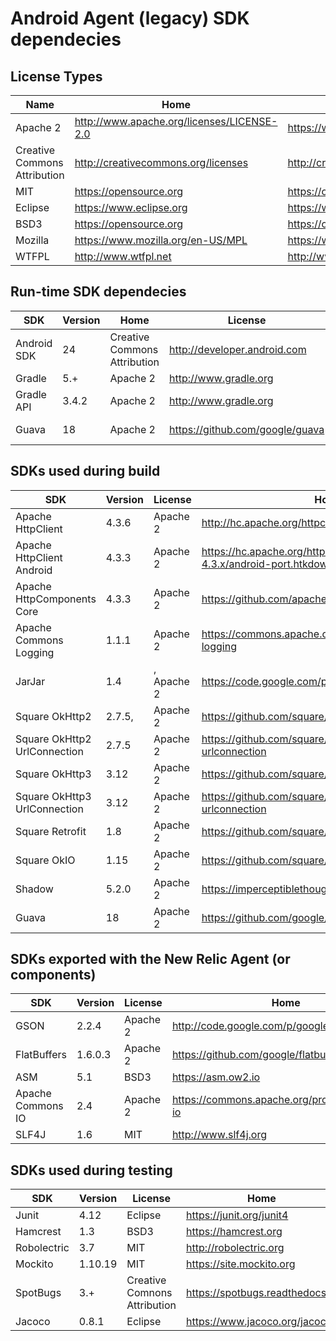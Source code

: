 # Android Agent (legacy) SDK dependecies

## License Types
|Name|Home|License Text|
|----|---|---|
|Apache 2|http://www.apache.org/licenses/LICENSE-2.0|https://www.apache.org/licenses/LICENSE-2.0|
|Creative Commons Attribution|http://creativecommons.org/licenses|http://creativecommons.org/licenses/by/2.5/legalcode|
|MIT|https://opensource.org|https://opensource.org/licenses/MIT|
|Eclipse|https://www.eclipse.org|https://www.eclipse.org/legal/epl-v10.html|
|BSD3|https://opensource.org|https://opensource.org/licenses/BSD-3-Clause|
|Mozilla|https://www.mozilla.org/en-US/MPL|https://www.mozilla.org/en-US/MPL/2.0/|
|WTFPL|http://www.wtfpl.net|http://www.wtfpl.net/about|


## Run-time SDK dependecies
|SDK|Version|Home|License|License Text|
|----|---|---|---|----|
|Android SDK|24|Creative Commons Attribution|http://developer.android.com|https://developer.android.com/studio/terms|
|Gradle|5.+|Apache 2|http://www.gradle.org|https://github.com/gradle/gradle/blob/master/LICENSE
|Gradle API|3.4.2|Apache 2|http://www.gradle.org|https://github.com/gradle/gradle/blob/master/LICENSE
|Guava|18|Apache 2|https://github.com/google/guava|https://github.com/google/guava/blob/master/guava-bom/pom.xml#L30-L36|


## SDKs used during build
|SDK|Version|License|Home|License Text|
|----|---|---|---|----|
|Apache HttpClient|4.3.6|Apache 2|http://hc.apache.org/httpclient-3.x|https://www.apache.org/licenses/LICENSE-2.0|
|Apache HttpClient Android|4.3.3|Apache 2|https://hc.apache.org/httpcomponents-client-4.3.x/android-port.htkdownarkml|https://www.apache.org/licenses/LICENSE-2.0|
|Apache HttpComponents Core|4.3.3|Apache 2|https://github.com/apache/httpcomponents-core|https://github.com/apache/httpcomponents-core/blob/master/LICENSE.txt|
|Apache Commons Logging|1.1.1|Apache 2|https://commons.apache.org/proper/commons-logging|https://www.apache.org/licenses/LICENSE-2.0|
|JarJar|1.4|, Apache 2|https://code.google.com/p/jarjar|https://www.apache.org/licenses/LICENSE-2.0|
|Square OkHttp2|2.7.5,|Apache 2|https://github.com/square/okhttp2|https://github.com/square/okhttp#license|
|Square OkHttp2 UrlConnection|2.7.5|Apache 2|https://github.com/square/okhttp/tree/master/okhttp-urlconnection|https://github.com/square/okhttp#license|
|Square OkHttp3|3.12|Apache 2|https://github.com/square/okhttp|https://github.com/square/okhttp#license|
|Square OkHttp3 UrlConnection|3.12|Apache 2|https://github.com/square/okhttp/tree/master/okhttp-urlconnection|https://github.com/square/okhttp#license|
|Square Retrofit|1.8|Apache 2|https://github.com/square/retrofit|, https://github.com/square/retrofit/blob/master/LICENSE.txt
|Square OkIO|1.15|Apache 2|https://github.com/square/okio|, https://github.com/square/okio/blob/master/LICENSE.txt
|Shadow|5.2.0|Apache 2|https://imperceptiblethoughts.com/shadow|, https://github.com/johnrengelman/shadow/blob/master/LICENSE
|Guava|18|Apache 2|https://github.com/google/guava|https://github.com/google/guava/blob/master/guava-bom/pom.xml#L30-L36|


## SDKs exported with the New Relic Agent (or components)
|SDK|Version|License|Home|License Text|
|----|---|---|---|----|
|GSON|2.2.4|Apache 2|http://code.google.com/p/google-gson|https://github.com/google/gson/blob/master/LICENSE|
|FlatBuffers|1.6.0.3|Apache 2|https://github.com/google/flatbuffers|https://github.com/google/flatbuffers/blob/master/LICENSE.txt|
|ASM|5.1|BSD3|https://asm.ow2.io|https://asm.ow2.io/license.html|
|Apache Commons IO|2.4|Apache 2|https://commons.apache.org/proper/commons-io|https://www.apache.org/licenses/LICENSE-2.0|
|SLF4J|1.6|MIT|http://www.slf4j.org|http://www.slf4j.org/license.html|


## SDKs used during testing

|SDK|Version|License|Home|License Text|
|----|---|---|---|----|
|Junit|4.12|Eclipse|https://junit.org/junit4|https://junit.org/junit4/license.html|
|Hamcrest|1.3|BSD3|https://hamcrest.org|https://opensource.org/licenses/BSD-3-Clause|
|Robolectric|3.7|MIT|http://robolectric.org|https://github.com/robolectric/robolectric/blob/master/LICENSE|
|Mockito|1.10.19|MIT|https://site.mockito.org|https://github.com/mockito/mockito/blob/release/3.x/LICENSE|
|SpotBugs|3.+|Creative Comnons Attribution|https://spotbugs.readthedocs.io|https://creativecommons.org/licenses/by-nc-sa/1.0/|
|Jacoco|0.8.1|Eclipse|https://www.jacoco.org/jacoco|https://github.com/jacoco/jacoco/blob/master/LICENSE.md|

